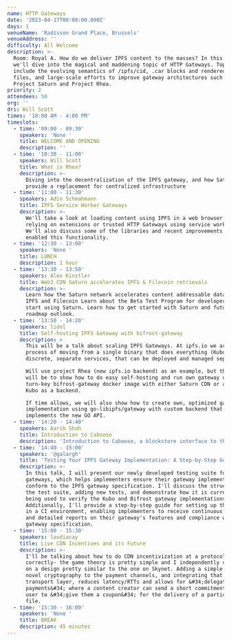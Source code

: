 ```yaml
---
name: HTTP Gateways
date: '2023-04-17T00:00:00.000Z'
days: 1
venueName: 'Radisson Grand Place, Brussels'
venueAddress: ''
difficulty: All Welcome
description: >-
  Room: Royal A. How do we deliver IPFS content to the masses? In this track,
  we'll dive into the magical and maddening topic of HTTP Gateways. Topics
  include the evolving semantics of /ipfs/cid, .car blocks and rendered flat
  files, and large-scale efforts to improve gateway architectures such as
  Project Saturn and Project Rhea.
priority: 2
attendees: 50
org: ''
dri: Will Scott
times: '10:00 AM - 4:00 PM'
timeslots:
  - time: '09:00 - 09:30'
    speakers: 'None '
    title: WELCOME AND OPENING
    description: ''
  - time: '10:30 - 11:00'
    speakers: Will Scott
    title: What is Rhea?
    description: >-
      Diving into the decentralization of the IPFS gateway, and how Saturn can
      provide a replacement for centralized infrastructure
  - time: '11:00 - 11:30'
    speakers: Adin Schmahmann
    title: IPFS Service Worker Gateways
    description: >-
      We'll take a look at loading content using IPFS in a web browser without
      relying on extensions or trusted HTTP Gateways using service workers.
      We'll also discuss some of the libraries and recent improvements that have
      enabled this functionality.
  - time: '12:30 - 13:00'
    speakers: 'None '
    title: LUNCH
    description: 1 hour
  - time: '13:30 - 13:50'
    speakers: Alex Kinstler
    title: Web3 CDN Saturn accelerates IPFS & Filecoin retrievals
    description: >-
      Learn how the Saturn network accelerates content addressable data from
      IPFS and Filecoin Learn about the Beta Test Program for developers to
      start using Saturn. Learn how to get started with Saturn and future
      roadmap outlook.
  - time: '13:50 - 14:20'
    speakers: lidel
    title: Self-hosting IPFS Gateway with bifrost-gateway
    description: >
      This will be a talk about scaling IPFS Gateways. At ipfs.io we are in the
      process of moving from a single binary that does everything (Kubo) into
      discrete, separate services, that can be deployed and managed separately. 

      Will use project Rhea (new ipfs.io backend) as an example, but the goal
      will be to show how to do easy self-hosting and run own gateway using our
      turn-key bifrost-gateway docker image with either Saturn CDN or a regular
      Kubo as a backend.

      If time allows, we will also show how to create own, optimized gateway
      implementation using go-libipfs/gateway with custom backend that
      implements the new GO API.
  - time: '14:20 - 14:40'
    speakers: Aarsh Shah
    title: Introduction to Caboose
    description: 'Introduction to Caboose, a blockstore interface to the Saturn CDN network.'
  - time: '14:40 - 15:00'
    speakers: '@galargh'
    title: 'Testing Your IPFS Gateway Implementation: A Step-by-Step Guide'
    description: >-
      In this talk, I will present our newly developed testing suite for IPFS
      gateways, which helps implementers ensure their gateway implementations
      conform to the IPFS gateway specification. I'll discuss the structure of
      the test suite, adding new tests, and demonstrate how it is currently
      being used to verify the Kubo and Bifrost gateway implementations.
      Additionally, I'll provide a step-by-step guide for setting up the suite
      in a CI environment, enabling implementers to receive continuous feedback
      and detailed reports on their gateway's features and compliance with the
      gateway specification.
  - time: '15:00 - 15:30'
    speakers: laudiacay
    title: Live CDN Incentives and its Future
    description: >-
      I'll be talking about how to do CDN incentivization at a protocol level
      correctly- the game theory is pretty simple and I independently converged
      on a design pretty similar to the one on Skynet. Adding a simple piece of
      novel cryptography to the payment channels, and integrating that into the
      transport layer, reduces latency/RTTs and allows for &#34;delegated
      payments&#34; where a content creator can send a short commitment to a
      user to &#34;give them a coupon&#34; for the delivery of a particular
      file.
  - time: '15:30 - 16:00'
    speakers: 'None '
    title: BREAK
    description: 45 minutes
---
```


